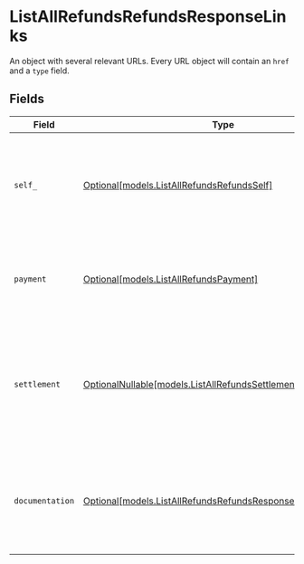 # ListAllRefundsRefundsResponseLinks

An object with several relevant URLs. Every URL object will contain an `href` and a `type` field.


## Fields

| Field                                                                                                                       | Type                                                                                                                        | Required                                                                                                                    | Description                                                                                                                 |
| --------------------------------------------------------------------------------------------------------------------------- | --------------------------------------------------------------------------------------------------------------------------- | --------------------------------------------------------------------------------------------------------------------------- | --------------------------------------------------------------------------------------------------------------------------- |
| `self_`                                                                                                                     | [Optional[models.ListAllRefundsRefundsSelf]](../models/listallrefundsrefundsself.md)                                        | :heavy_minus_sign:                                                                                                          | In v2 endpoints, URLs are commonly represented as objects with an `href` and `type` field.                                  |
| `payment`                                                                                                                   | [Optional[models.ListAllRefundsPayment]](../models/listallrefundspayment.md)                                                | :heavy_minus_sign:                                                                                                          | The API resource URL of the [payment](get-payment) that this refund belongs to.                                             |
| `settlement`                                                                                                                | [OptionalNullable[models.ListAllRefundsSettlement]](../models/listallrefundssettlement.md)                                  | :heavy_minus_sign:                                                                                                          | The API resource URL of the [settlement](get-settlement) this refund has been settled with. Not present if not yet settled. |
| `documentation`                                                                                                             | [Optional[models.ListAllRefundsRefundsResponseDocumentation]](../models/listallrefundsrefundsresponsedocumentation.md)      | :heavy_minus_sign:                                                                                                          | In v2 endpoints, URLs are commonly represented as objects with an `href` and `type` field.                                  |